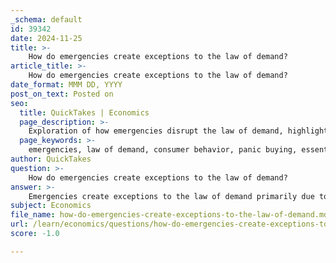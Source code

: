 ```yaml
---
_schema: default
id: 39342
date: 2024-11-25
title: >-
    How do emergencies create exceptions to the law of demand?
article_title: >-
    How do emergencies create exceptions to the law of demand?
date_format: MMM DD, YYYY
post_on_text: Posted on
seo:
  title: QuickTakes | Economics
  page_description: >-
    Exploration of how emergencies disrupt the law of demand, highlighting changes in consumer behavior, panic buying, and the effects of scarcity on pricing.
  page_keywords: >-
    emergencies, law of demand, consumer behavior, panic buying, essential goods, market dynamics, price increase, speculative demand, shortage, psychological factors
author: QuickTakes
question: >-
    How do emergencies create exceptions to the law of demand?
answer: >-
    Emergencies create exceptions to the law of demand primarily due to the psychological and situational factors that influence consumer behavior during such times. Under normal circumstances, the law of demand states that as the price of a good increases, the quantity demanded typically decreases. However, during emergencies—such as wars, natural disasters, or pandemics—this relationship can break down for several reasons:\n\n1. **Fear of Shortages**: In emergencies, consumers often fear that essential goods will become scarce. This fear can lead to panic buying, where individuals purchase more of a product than they normally would, even at higher prices. For example, during natural disasters, people may stockpile food, water, and other necessities, driving up demand despite rising prices.\n\n2. **Abnormal Consumer Behavior**: The stress and uncertainty associated with emergencies can lead to irrational purchasing decisions. Consumers may prioritize securing essential items over considering price, leading to increased demand regardless of cost. This behavior is often exacerbated by the perception that prices will continue to rise as supplies dwindle.\n\n3. **Speculative Demand**: In some cases, consumers may engage in speculative buying, anticipating that prices will increase further. This is particularly evident in markets for essential goods during crises, where the expectation of future price hikes can lead to increased current demand.\n\n4. **Highly Essential Goods**: Certain goods, especially those deemed essential for survival (like food, water, and medical supplies), may see demand remain constant or even increase despite price increases. This is because consumers prioritize these goods over others, viewing them as necessities rather than luxuries.\n\n5. **Market Dynamics**: Emergencies can disrupt supply chains, leading to shortages that further exacerbate demand. As businesses struggle to meet the heightened demand, prices may rise, but consumers continue to buy at these elevated prices due to the urgency of their needs.\n\nIn summary, during emergencies, the typical relationship outlined by the law of demand is often disrupted due to fear of shortages, abnormal consumer behavior, speculative demand, and the essential nature of certain goods. This results in increased demand even as prices rise, illustrating a clear exception to the law of demand.
subject: Economics
file_name: how-do-emergencies-create-exceptions-to-the-law-of-demand.md
url: /learn/economics/questions/how-do-emergencies-create-exceptions-to-the-law-of-demand
score: -1.0

---
```


&nbsp;